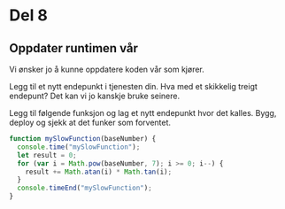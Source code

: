# Del 8

## Oppdater runtimen vår

Vi ønsker jo å kunne oppdatere koden vår som kjører.

Legg til et nytt endepunkt i tjenesten din. Hva med et skikkelig treigt endepunt? Det kan vi jo kanskje bruke seinere.

Legg til følgende funksjon og lag et nytt endepunkt hvor det kalles. Bygg, deploy og sjekk at det funker som forventet.

```js
function mySlowFunction(baseNumber) {
  console.time("mySlowFunction");
  let result = 0;
  for (var i = Math.pow(baseNumber, 7); i >= 0; i--) {
    result += Math.atan(i) * Math.tan(i);
  }
  console.timeEnd("mySlowFunction");
}
```
